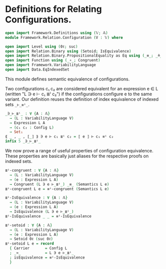 # Definitions for Relating Configurations.

```agda
open import Framework.Definitions using (𝕍; 𝔸)
module Framework.Relation.Configuration (V : 𝕍) where

open import Level using (0ℓ; suc)
open import Relation.Binary using (Setoid; IsEquivalence)
open import Relation.Binary.PropositionalEquality as Eq using (_≡_; _≗_; refl; sym; trans)
open import Function using (_∘_; Congruent)
open import Framework.VariabilityLanguage
open import Data.EqIndexedSet
```

This module defines semantic equivalence of configurations.

Two configurations c₁ c₂ are considered equivalent for an
expression e ∈ L (written "L ∋ e ⊢ c₁ ≣ⁱ c₂") if the configurations
configure e to the same variant.
Our definition reuses the definition of index equivalence of
indexed sets `_⊢_≡ⁱ_`.
```agda
_∋_⊢_≣ⁱ_ : ∀ {A : 𝔸}
  → (L : VariabilityLanguage V)
  → Expression L A
  → (c₁ c₂ : Config L)
  → Set₁
⟪ _ , _ , ⟦_⟧ ⟫ ∋ e ⊢ c₁ ≣ⁱ c₂ = ⟦ e ⟧ ⊢ c₁ ≡ⁱ c₂
infix 5 _∋_⊢_≣ⁱ_
```

We now prove a range of useful properties
of configuration equivalence.
These properties are basically just aliases
for the respective proofs on indexed sets.

```agda
≣ⁱ-congruent : ∀ {A : 𝔸}
  → (L : VariabilityLanguage V)
  → (e : Expression L A)
  → Congruent (L ∋ e ⊢_≣ⁱ_) _≡_ (Semantics L e)
≣ⁱ-congruent L e = ≡ⁱ-congruent (Semantics L e)

≣ⁱ-IsEquivalence : ∀ {A : 𝔸}
  → (L : VariabilityLanguage V)
  → (e : Expression L A)
  → IsEquivalence (L ∋ e ⊢_≣ⁱ_)
≣ⁱ-IsEquivalence _ _ = ≡ⁱ-IsEquivalence

≣ⁱ-setoid : ∀ {A : 𝔸}
  → (L : VariabilityLanguage V)
  → (e : Expression L A)
  → Setoid 0ℓ (suc 0ℓ)
≣ⁱ-setoid L e = record
  { Carrier       = Config L
  ; _≈_           = L ∋ e ⊢_≣ⁱ_
  ; isEquivalence = ≡ⁱ-IsEquivalence
  }
```
